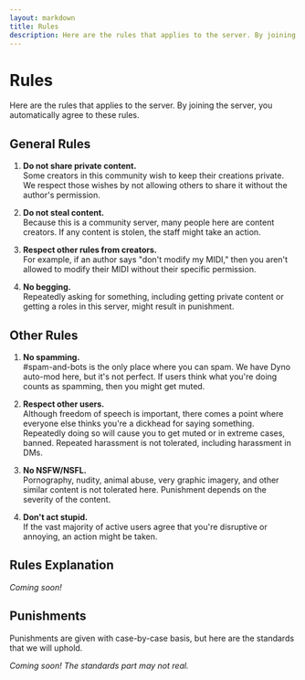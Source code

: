 ```yaml
---
layout: markdown
title: Rules
description: Here are the rules that applies to the server. By joining the server, you automatically agree to these rules.
---
```


# Rules

Here are the rules that applies to the server. By joining the server, you automatically agree to these rules.

## General Rules

1. **Do not share private content.**  
Some creators in this community wish to keep their creations private. We respect those wishes by not allowing others to share it without the author's permission.

2. **Do not steal content.**  
Because this is a community server, many people here are content creators. If any content is stolen, the staff might take an action.

3. **Respect other rules from creators.**  
For example, if an author says "don't modify my MIDI," then you aren't allowed to modify their MIDI without their specific permission.

4. **No begging.**  
Repeatedly asking for something, including getting private content or getting a roles in this server, might result in punishment.

## Other Rules

1. **No spamming.**  
#spam-and-bots is the only place where you can spam. We have Dyno auto-mod here, but it's not perfect. If users think what you're doing counts as spamming, then you might get muted.

2. **Respect other users.**  
Although freedom of speech is important, there comes a point where everyone else thinks you're a dickhead for saying something. Repeatedly doing so will cause you to get muted or in extreme cases, banned. Repeated harassment is not tolerated, including harassment in DMs.

3. **No NSFW/NSFL.**  
Pornography, nudity, animal abuse, very graphic imagery, and other similar content is not tolerated here. Punishment depends on the severity of the content.

4. **Don't act stupid.**  
If the vast majority of active users agree that you're disruptive or annoying, an action might be taken.

## Rules Explanation

*Coming soon!*

## Punishments

Punishments are given with case-by-case basis, but here are the standards that we will uphold.

*Coming soon! The standards part may not real.*